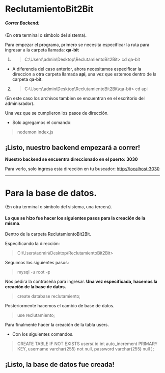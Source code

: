 # **ReclutamientoBit2Bit**

##### Correr Backend:

(En otra terminal o simbolo del sistema).

Para empezar el programa, primero se necesita especificar la ruta para ingresar a la carpeta llamada: **qa-bit** 

1. > C:\Users\admin\Desktop\ReclutamientoBit2Bit> cd qa-bit
- A diferencia del caso anterior, ahora necesitamos especificar la direccion a otra carpeta llamada **api**, una vez que estemos dentro de la carpeta qa-bit.
2. > C:\Users\admin\Desktop\ReclutamientoBit2Bit\qa-bit> cd api

(En este caso los archivos tambien se encuentran en el escritorio del adminisrador).

Una vez que se cumplieron los pasos de dirección. 
- Solo agregamos el comando:
> nodemon index.js 

## ¡Listo, nuestro backend empezará a correr!

**Nuestro backend se encuentra direccionado en el puerto: 3030**

Para verlo, solo ingresa esta dirección en tu buscador: [http://localhost:3030](http://localhost:3030)

---------------------------------------------------------------------------------------------------------------------------

# Para la base de datos.

(En otra terminal o simbolo del sistema, una tercera).

#### Lo que se hizo fue hacer los siguientes pasos para la creación de la misma.

Dentro de la carpeta ReclutamientoBit2Bit.

Especificando la dirección:
> C:\Users\admin\Desktop\ReclutamientoBit2Bit>

Seguimos los siguientes pasos:
> mysql -u root -p

Nos pedira la contraseña para ingresar.
**Una vez especificada, hacemos la creación de la base de datos.**
> create database reclutamiento; 

Posteriormente hacemos el cambio de base de datos.
> use reclutamiento;

Para finalmente hacer la creación de la tabla users.
- Con los siguientes comandos.
> CREATE TABLE IF NOT EXISTS users(
	  id int auto_increment PRIMARY KEY,
    username varchar(255) not null,
    password varchar(255) null
);

## ¡Listo, la base de datos fue creada!
